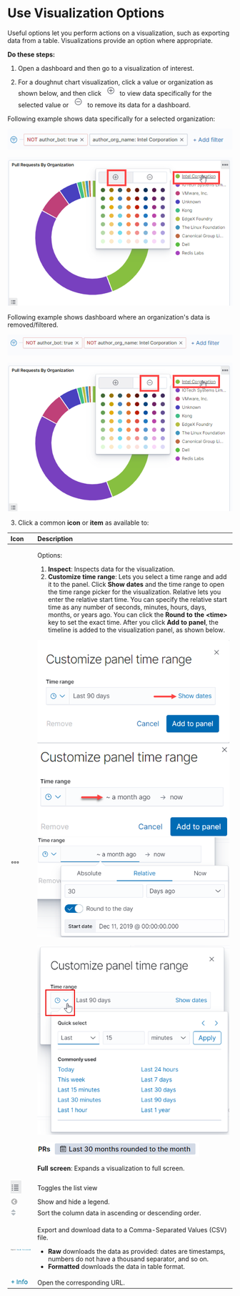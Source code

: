 # Use Visualization Options

Useful options let you perform actions on a visualization, such as exporting data from a table. Visualizations provide an option where appropriate.

**Do these steps:**

 1. Open a dashboard and then go to a visualization of interest.

2. For a doughnut chart visualization, click a value or organization as shown below, and then click ![](../../.gitbook/assets/plus-sign.png) to view data specifically for the selected value or ![](../../.gitbook/assets/minus-sign.png) to remove its data for a dashboard.

Following example shows data specifically for a selected organization: 

![Data for an Organization ](../../.gitbook/assets/org-name-showing-data-for-specific-org.png)

![Show Data for an Organization](../../.gitbook/assets/doughnut-chart-plus-sign.png)

Following example shows dashboard where an organization's data is removed/filtered.

![Organization data is removed](../../.gitbook/assets/org-name-filtered.png)

![Remove Organization](../../.gitbook/assets/doughnut-chart-minus-sign.png)

3. Click a common **icon** or **item** as available to:

<table>
  <thead>
    <tr>
      <th style="text-align:left">Icon</th>
      <th style="text-align:left">Description</th>
    </tr>
  </thead>
  <tbody>
    <tr>
      <td style="text-align:left">
        <img src="../../.gitbook/assets/18088173.png" alt/>
      </td>
      <td style="text-align:left">
        <p>Options:</p>
        <ol>
          <li><b>Inspect</b>: Inspects data for the visualization.</li>
          <li><b>Customize time range</b>: Lets you select a time range and add it to
            the panel. Click <b>Show dates </b>and the time range to open the time range
            picker for the visualization. Relative lets you enter the relative start
            time. You can specify the relative start time as any number of seconds,
            minutes, hours, days, months, or years ago. You can click the <b>Round to the &lt;time&gt; </b>key
            to set the exact time. After you click <b>Add to panel</b>, the timeline
            is added to the visualization panel, as shown below.</li>
        </ol>
        <p>
          <img src="../../.gitbook/assets/18088161.png" alt/>
          <img src="../../.gitbook/assets/18088166.png" alt/>
          <img src="../../.gitbook/assets/18088164.png" alt/>
        </p>
        <p>
          <img src="../../.gitbook/assets/18088160.png" alt/>
        </p>
        <p>
          <img src="../../.gitbook/assets/18088163.png" alt/>
        </p>
        <p><b>Full screen</b>: Expands a visualization to full screen.</p>
      </td>
    </tr>
    <tr>
      <td style="text-align:left">
        <img src="../../.gitbook/assets/18088162.png" alt/>
      </td>
      <td style="text-align:left">Toggles the list view</td>
    </tr>
    <tr>
      <td style="text-align:left">
        <img src="../../.gitbook/assets/18088172.png" alt/>
      </td>
      <td style="text-align:left">Show and hide a legend.</td>
    </tr>
    <tr>
      <td style="text-align:left">
        <img src="../../.gitbook/assets/18088171.png" alt/>
      </td>
      <td style="text-align:left">Sort the column data in ascending or descending order.</td>
    </tr>
    <tr>
      <td style="text-align:left">
        <img src="../../.gitbook/assets/18088170.png" alt/>
      </td>
      <td style="text-align:left">
        <p>Export and download data to a Comma-Separated Values (CSV) file.</p>
        <ul>
          <li><b>Raw</b> downloads the data as provided: dates are timestamps, numbers
            do not have a thousand separator, and so on.</li>
          <li><b>Formatted</b> downloads the data in table format.</li>
        </ul>
      </td>
    </tr>
    <tr>
      <td style="text-align:left">
        <img src="../../.gitbook/assets/18088169.png" alt/>
      </td>
      <td style="text-align:left">Open the corresponding URL.</td>
    </tr>
  </tbody>
</table>

